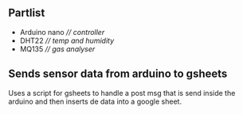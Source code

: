 ## Partlist

 - Arduino nano *// controller*
 - DHT22 *// temp and humidity*
 - MQ135 *// gas analyser*

## Sends sensor data from arduino to gsheets
Uses a script for gsheets to handle a post msg that is send inside the arduino and then inserts de data into a google sheet.

